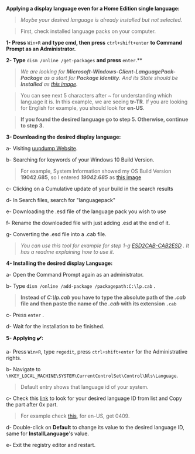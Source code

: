 **Applying a display language even for a Home Edition single language:**
> _Maybe your desired language is already installed but not selected._

> First, check installed language packs on your computer.

   **1- Press** `Win+R` **and type cmd, then press** `ctrl+shift+enter` **to Command Prompt as an Administrator.**
   
   **2- Type** `dism /online /get-packages` **and press** `enter`.**
> _We are looking for **Microsoft-Windows-Client-LanguagePack-Package** as a start for **Package Identity**. And its State should be **Installed** as [this image](https://i.stack.imgur.com/FoP0c.png)._

> You can see next 5 characters after _~_ for understanding which language it is.
> In this example, we are seeing **tr-TR**. If you are looking for English for example, you should look for **en-US**.

> **If you found the desired language go to step 5. Otherwise, continue to step 3.**

 **3- Downloading the desired display language:**

   a- Visiting [uupdump Website](https://uupdump.ml/).

   b- Searching for keywords of your Windows 10 Build Version.
   
> For example, System Information showed my OS Build Version **19042.685**, so I entered _**19042.685**_ as [this image](https://github.com/tightropeboy/saved/blob/main/Screenshot%202020-12-24%20224632.jpg?raw=true)
   
   c- Clicking on a Cumulative update of your build in the search results

   d- In Search files, search for "languagepack"

   e- Downloading the .esd file of the language pack you wish to use
    
   f- Rename the downloaded file with just adding .esd at the end of it.

   g- Converting the .esd file into a .cab file. 
> _You can use this tool for example for step 1-g [ESD2CAB-CAB2ESD](https://github.com/abbodi1406/WHD/blob/master/scripts/ESD2CAB-CAB2ESD.zip) .
It has a readme explaining how to use it._

 **4- Installing the desired display Language:**
 
   a- Open the Command Prompt again as an administrator.
    
   b- Type `dism /online /add-package /packagepath:C:\lp.cab` .
    
>**Instead of _C:\lp.cab_ you have to type the absolute path of the _.cab_ file and then paste the name of the _.cab_ with its extension `.cab`**
    
   c- Press `enter` .
   
   d- Wait for the installation to be finished.
   
 **5- Applying :heavy_check_mark::**
    
   a- Press `Win+R`, type `regedit`, press `ctrl+shift+enter` for the Administrative rights.
   
   b- Navigate to `\HKEY_LOCAL_MACHINE\SYSTEM\CurrentControlSet\Control\Nls\Language`.
   
> Default entry shows that language id of your system.

   c- Check this [link](https://docs.microsoft.com/en-us/openspecs/windows_protocols/ms-lcid/a9eac961-e77d-41a6-90a5-ce1a8b0cdb9c?redirectedfrom=MSDN) to look for your desired language ID from list and Copy the part after 0x part.
   
> For example check [this](https://i.stack.imgur.com/idMMr.png), for en-US, get 0409.

   d- Double-click on **Default** to change its value to the desired language ID, same for **InstallLanguage**'s value.
   
   e- Exit the registry editor and restart.
